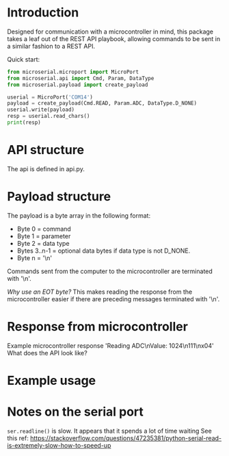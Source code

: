 # Introduction

Designed for communication with a microcontroller in mind, this package takes a leaf out of the REST API playbook, allowing commands to be sent in a similar fashion to a REST API.

Quick start:

```python
from microserial.microport import MicroPort
from microserial.api import Cmd, Param, DataType
from microserial.payload import create_payload

userial = MicroPort('COM14')
payload = create_payload(Cmd.READ, Param.ADC, DataType.D_NONE)
userial.write(payload)
resp = userial.read_chars()
print(resp)
```

# API structure

The api is defined in api.py.


# Payload structure

The payload is a byte array in the following format:

- Byte 0 = command
- Byte 1 = parameter
- Byte 2 = data type
- Bytes 3..n-1 = optional data bytes if data type is not D_NONE.
- Byte n = '\n'

Commands sent from the computer to the microcontroller are terminated with '\n'.

*Why use an EOT byte?*
This makes reading the response from the microcontroller easier if there are preceding messages terminated with '\n'.


# Response from microcontroller

Example microcontroller response
'Reading ADC\nValue: 1024\n111\nx04'
What does the API look like?





# Example usage

# Notes on the serial port

```ser.readline()``` is slow.
It appears that it spends a lot of time waiting
See this ref: https://stackoverflow.com/questions/47235381/python-serial-read-is-extremely-slow-how-to-speed-up


